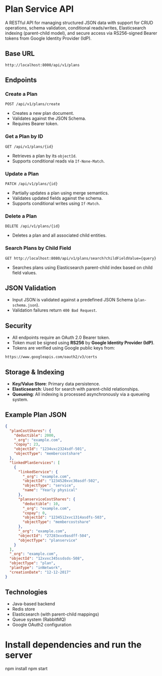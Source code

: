 # Plan Service API

A RESTful API for managing structured JSON data with support for CRUD operations, schema validation, conditional reads/writes, Elasticsearch indexing (parent-child model), and secure access via RS256-signed Bearer tokens from Google Identity Provider (IdP).

## Base URL

```
http://localhost:8000/api/v1/plans
```

## Endpoints

### Create a Plan

```
POST /api/v1/plans/create
```

- Creates a new plan document.
- Validates against the JSON Schema.
- Requires Bearer token.

### Get a Plan by ID

```
GET /api/v1/plans/{id}
```

- Retrieves a plan by its `objectId`.
- Supports conditional reads via `If-None-Match`.

### Update a Plan

```
PATCH /api/v1/plans/{id}
```

- Partially updates a plan using merge semantics.
- Validates updated fields against the schema.
- Supports conditional writes using `If-Match`.

### Delete a Plan

```
DELETE /api/v1/plans/{id}
```

- Deletes a plan and all associated child entities.

### Search Plans by Child Field

```
GET http://localhost:8080/api/v1/plans/search?childFieldValue={query}
```

- Searches plans using Elasticsearch parent-child index based on child field values.

## JSON Validation

- Input JSON is validated against a predefined JSON Schema (`plan-schema.json`).
- Validation failures return `400 Bad Request`.

## Security

- All endpoints require an OAuth 2.0 Bearer token.
- Token must be signed using **RS256** by **Google Identity Provider (IdP)**.
- Tokens are verified using Google public keys from:

```
https://www.googleapis.com/oauth2/v3/certs
```

## Storage & Indexing

- **Key/Value Store**: Primary data persistence.
- **Elasticsearch**: Used for search with parent-child relationships.
- **Queueing**: All indexing is processed asynchronously via a queueing system.

## Example Plan JSON

```json
{
  "planCostShares": {
    "deductible": 2000,
    "_org": "example.com",
    "copay": 23,
    "objectId": "1234vxc2324sdf-501",
    "objectType": "membercostshare"
  },
  "linkedPlanServices": [
    {
      "linkedService": {
        "_org": "example.com",
        "objectId": "1234520xvc30asdf-502",
        "objectType": "service",
        "name": "Yearly physical"
      },
      "planserviceCostShares": {
        "deductible": 10,
        "_org": "example.com",
        "copay": 0,
        "objectId": "1234512xvc1314asdfs-503",
        "objectType": "membercostshare"
      },
      "_org": "example.com",
      "objectId": "27283xvx9asdff-504",
      "objectType": "planservice"
    }
  ],
  "_org": "example.com",
  "objectId": "12xvxc345ssdsds-508",
  "objectType": "plan",
  "planType": "inNetwork",
  "creationDate": "12-12-2017"
}
```

## Technologies

- Java-based backend
- Redis store
- Elasticsearch (with parent-child mappings)
- Queue system (RabbitMQ)
- Google OAuth2 configuration


# Install dependencies and run the server
npm install
npm start

